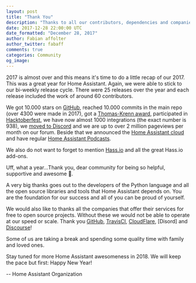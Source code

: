 ```yaml
---
layout: post
title: "Thank You"
description: "Thanks to all our contributors, dependencies and companies that help make Home Assistant awesome."
date: 2017-12-28 22:00:00 UTC
date_formatted: "December 28, 2017"
author: Fabian affolter
author_twitter: fabaff
comments: true
categories: Community
og_image:
---
```


2017 is almost over and this means it's time to do a little recap of our 2017. This was a great year for Home Assistant. Again, we were able to stick to our bi-weekly release cycle. There were 25 releases over the year and each release included the work of around 60 contributors.

We got 10.000 stars on [GitHub], reached 10.000 commits in the main repo (over 4300 were made in 2017), got a [Thomas-Krenn award], participated in [Hacktoberfest], we have now almost 1000 integrations (the exact number is 938), we [moved to Discord] and we are up to over 2 million pageviews per month on our forum. Beside that we announced the [Home Assistant cloud] and have regular [Home Assistant Podcasts]. 

We also do not want to forget to mention [Hass.io] and all the great Hass.io add-ons.

Uff, what a year...Thank you, dear community for being so helpful, supportive and awesome 🙇.

A very big thanks goes out to the developers of the Python language and all the open source libraries and tools that Home Assistant depends on. You are the foundation for our success and all of you can be proud of yourself.

We would also like to thanks all the companies that offer their services for free to open source projects. Without these we would not be able to operate at our speed or scale. Thank you [GitHub], [TravisCI], [CloudFlare], [Disord] and [Discourse]!

Some of us are taking a break and spending some quality time with family and loved ones.

Stay tuned for more Home Assistant awesomeness in 2018. We will keep the pace but first: Happy New Year!

-- Home Assistant Organization

[CloudFlare]: https://CloudFlare.com
[Discord]: https://discordapp.com
[Discourse]: https://Discourse.com
[forum]: https://community.home-assistant.io
[GitHub]: https://GitHub.com
[Hacktoberfest]: /blog/2017/11/04/release-57/#hacktoberfest
[Hass.io]: https://home-assistant.io/hassio/
[Home Assistant cloud]: /blog/2017/12/17/introducing-home-assistant-cloud/
[Home Assistant Podcasts]: https://hasspodcast.io/
[moved to Discord]: /blog/2017/07/03/home-assistant-is-moving-to-discord/
[Thomas-Krenn award]: /blog/2017/04/01/thomas-krenn-award/
[TravisCI]: https://Travis-ci.org

